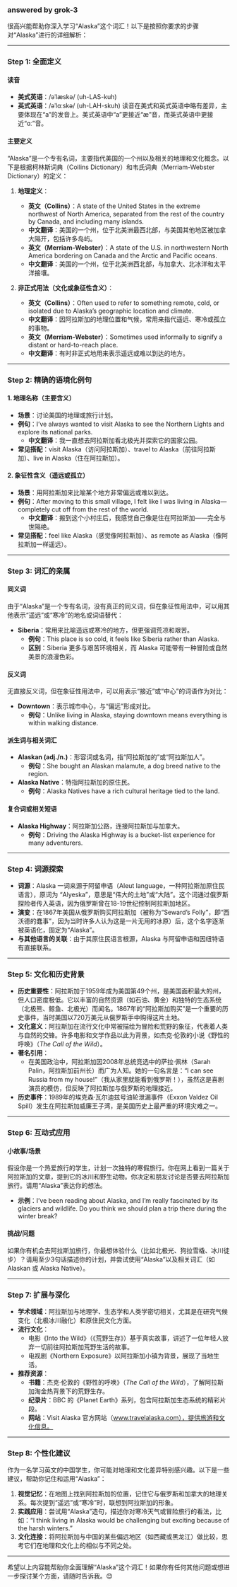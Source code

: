 ### answered by grok-3
很高兴能帮助你深入学习“Alaska”这个词汇！以下是按照你要求的步骤对“Alaska”进行的详细解析：

---

### Step 1: 全面定义
#### 读音
- **美式英语**：/əˈlæskə/ (uh-LAS-kuh)
- **英式英语**：/əˈlɑːskə/ (uh-LAH-skuh)
读音在美式和英式英语中略有差异，主要体现在“a”的发音上。美式英语中“a”更接近“æ”音，而英式英语中更接近“ɑː”音。

#### 主要定义
“Alaska”是一个专有名词，主要指代美国的一个州以及相关的地理和文化概念。以下是根据柯林斯词典（Collins Dictionary）和韦氏词典（Merriam-Webster Dictionary）的定义：

1. **地理定义**：
   - **英文（Collins）**：A state of the United States in the extreme northwest of North America, separated from the rest of the country by Canada, and including many islands.
   - **中文翻译**：美国的一个州，位于北美洲最西北部，与美国其他地区被加拿大隔开，包括许多岛屿。
   - **英文（Merriam-Webster）**：A state of the U.S. in northwestern North America bordering on Canada and the Arctic and Pacific oceans.
   - **中文翻译**：美国的一个州，位于北美洲西北部，与加拿大、北冰洋和太平洋接壤。

2. **非正式用法（文化或象征性含义）**：
   - **英文（Collins）**：Often used to refer to something remote, cold, or isolated due to Alaska’s geographic location and climate.
   - **中文翻译**：因阿拉斯加的地理位置和气候，常用来指代遥远、寒冷或孤立的事物。
   - **英文（Merriam-Webster）**：Sometimes used informally to signify a distant or hard-to-reach place.
   - **中文翻译**：有时非正式地用来表示遥远或难以到达的地方。

---

### Step 2: 精确的语境化例句
#### 1. 地理名称（主要含义）
- **场景**：讨论美国的地理或旅行计划。
- **例句**：I’ve always wanted to visit Alaska to see the Northern Lights and explore its national parks.
  - **中文翻译**：我一直想去阿拉斯加看北极光并探索它的国家公园。
- **常见搭配**：visit Alaska（访问阿拉斯加）、travel to Alaska（前往阿拉斯加）、live in Alaska（住在阿拉斯加）。

#### 2. 象征性含义（遥远或孤立）
- **场景**：用阿拉斯加来比喻某个地方非常偏远或难以到达。
- **例句**：After moving to this small village, I felt like I was living in Alaska—completely cut off from the rest of the world.
  - **中文翻译**：搬到这个小村庄后，我感觉自己像是住在阿拉斯加——完全与世隔绝。
- **常见搭配**：feel like Alaska（感觉像阿拉斯加）、as remote as Alaska（像阿拉斯加一样遥远）。

---

### Step 3: 词汇的亲属
#### 同义词
由于“Alaska”是一个专有名词，没有真正的同义词，但在象征性用法中，可以用其他表示“遥远”或“寒冷”的地名或词语替代：
- **Siberia**：常用来比喻遥远或寒冷的地方，但更强调荒凉和艰苦。
  - **例句**：This place is so cold, it feels like Siberia rather than Alaska.
  - **区别**：Siberia 更多与艰苦环境相关，而 Alaska 可能带有一种冒险或自然美景的浪漫色彩。

#### 反义词
无直接反义词，但在象征性用法中，可以用表示“接近”或“中心”的词语作为对比：
- **Downtown**：表示城市中心，与“偏远”形成对比。
  - **例句**：Unlike living in Alaska, staying downtown means everything is within walking distance.

#### 派生词与相关词汇
- **Alaskan (adj./n.)**：形容词或名词，指“阿拉斯加的”或“阿拉斯加人”。
  - **例句**：She bought an Alaskan malamute, a dog breed native to the region.
- **Alaska Native**：特指阿拉斯加的原住民。
  - **例句**：Alaska Natives have a rich cultural heritage tied to the land.

#### 复合词或相关短语
- **Alaska Highway**：阿拉斯加公路，连接阿拉斯加与加拿大。
  - **例句**：Driving the Alaska Highway is a bucket-list experience for many adventurers.

---

### Step 4: 词源探索
- **词源**：Alaska 一词来源于阿留申语（Aleut language，一种阿拉斯加原住民语言），原词为 “Alyeska”，意思是“伟大的土地”或“大陆”。这个词通过俄罗斯探险者传入英语，因为俄罗斯曾在18-19世纪控制阿拉斯加地区。
- **演变**：在1867年美国从俄罗斯购买阿拉斯加（被称为“Seward’s Folly”，即“西沃德的蠢事”，因为当时许多人认为这是一片无用的冰原）后，这个名字逐渐被英语化，固定为“Alaska”。
- **与其他语言的关联**：由于其原住民语言根源，Alaska 与阿留申语和因纽特语有直接联系。

---

### Step 5: 文化和历史背景
- **历史重要性**：阿拉斯加于1959年成为美国第49个州，是美国面积最大的州，但人口密度极低。它以丰富的自然资源（如石油、黄金）和独特的生态系统（北极熊、鲸鱼、北极光）而闻名。1867年的“阿拉斯加购买”是一个重要的历史事件，当时美国以720万美元从俄罗斯手中购得这片土地。
- **文化意义**：阿拉斯加在流行文化中常被描绘为冒险和荒野的象征，代表着人类与自然的交锋。许多电影和文学作品以此为背景，如杰克·伦敦的小说《野性的呼唤》（*The Call of the Wild*）。
- **著名引用**：
  - 在美国政治中，阿拉斯加因2008年总统竞选中的萨拉·佩林（Sarah Palin，阿拉斯加前州长）而广为人知。她的一句名言是：“I can see Russia from my house!”（我从家里就能看到俄罗斯！），虽然这是喜剧演员的模仿，但反映了阿拉斯加与俄罗斯的地理接近。
- **历史事件**：1989年的埃克森·瓦尔迪兹号油轮泄漏事件（Exxon Valdez Oil Spill）发生在阿拉斯加威廉王子湾，是美国历史上最严重的环境灾难之一。

---

### Step 6: 互动式应用
#### 小故事/场景
假设你是一个热爱旅行的学生，计划一次独特的寒假旅行。你在网上看到一篇关于阿拉斯加的文章，提到它的冰川和野生动物。你决定和朋友讨论是否要去阿拉斯加旅行。请用“Alaska”表达你的想法。
- **示例**：I’ve been reading about Alaska, and I’m really fascinated by its glaciers and wildlife. Do you think we should plan a trip there during the winter break?

#### 挑战/问题
如果你有机会去阿拉斯加旅行，你最想体验什么（比如北极光、狗拉雪橇、冰川徒步）？请用至少3句话描述你的计划，并尝试使用“Alaska”以及相关词汇（如 Alaskan 或 Alaska Native）。

---

### Step 7: 扩展与深化
- **学术领域**：阿拉斯加与地理学、生态学和人类学密切相关，尤其是在研究气候变化（北极冰川融化）和原住民文化方面。
- **流行文化**：
  - 电影《Into the Wild》（《荒野生存》）基于真实故事，讲述了一位年轻人放弃一切前往阿拉斯加荒野生活的故事。
  - 电视剧《Northern Exposure》以阿拉斯加小镇为背景，展现了当地生活。
- **推荐资源**：
  - **书籍**：杰克·伦敦的《野性的呼唤》（*The Call of the Wild*），了解阿拉斯加淘金热背景下的荒野生存。
  - **纪录片**：BBC 的《Planet Earth》系列，包含阿拉斯加生态系统的精彩片段。
  - **网站**：Visit Alaska 官方网站（www.travelalaska.com），提供旅游和文化信息。

---

### Step 8: 个性化建议
作为一名学习英文的中国学生，你可能对地理和文化差异特别感兴趣。以下是一些建议，帮助你记住和运用“Alaska”：
1. **视觉记忆**：在地图上找到阿拉斯加的位置，记住它与俄罗斯和加拿大的地理关系。每次提到“遥远”或“寒冷”时，联想到阿拉斯加的形象。
2. **实践应用**：尝试用“Alaska”造句，描述你对寒冷天气或冒险旅行的看法，比如：“I think living in Alaska would be challenging but exciting because of the harsh winters.”
3. **文化连接**：将阿拉斯加与中国的某些偏远地区（如西藏或黑龙江）做比较，思考它们在地理和文化上的相似与不同之处。

---

希望以上内容能帮助你全面理解“Alaska”这个词汇！如果你有任何其他问题或想进一步探讨某个方面，请随时告诉我。😊